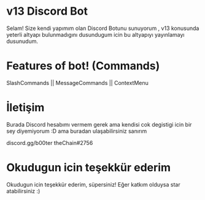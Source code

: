 # v13 Discord Bot 
Selam! Size kendi yapımım olan Discord Botunu sunuyorum , v13 konusunda yeterli altyapı bulunmadıgını dusundugum icin bu altyapıyı yayınlamayı dusunudum.

# Features of bot! (Commands)

SlashCommands || MessageCommands || ContextMenu 

# İletişim

Burada Discord hesabımı vermem gerek ama kendisi cok degistigi icin bir sey diyemiyorum :D
ama buradan ulaşabilirsiniz sanırım

discord.gg/b00ter
theChain#2756

# Okudugun icin teşekkür ederim

Okudugun icin teşekkür ederim, süpersiniz! Eğer katkım olduysa star atabilirsiniz :)
